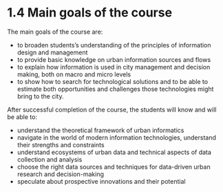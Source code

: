 # 1.4 Main goals of the course

The main goals of the course are:

- to broaden students’s understanding of the principles of information design and management 
- to provide basic knowledge on urban information sources and flows 
- to explain how information is used in city management and decision making, both on macro and micro levels 
- to show how to search for technological solutions and to be able to estimate both opportunities and challenges those technologies might bring to the city. 


After successful completion of the course, the students will know and will be able to:

- understand the theoretical framework of urban informatics 
- navigate in the world of modern information technologies, understand their strengths and constraints 
- understand ecosystems of urban data and technical aspects of data collection and analysis 
- choose the right data sources and techniques for data-driven urban research and decision-making 
- speculate about prospective innovations and their potential 

